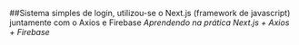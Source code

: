 ##Sistema simples de login, utilizou-se o Next.js (framework de javascript) juntamente com o Axios e Firebase
*Aprendendo na prática Next.js + Axios + Firebase*
